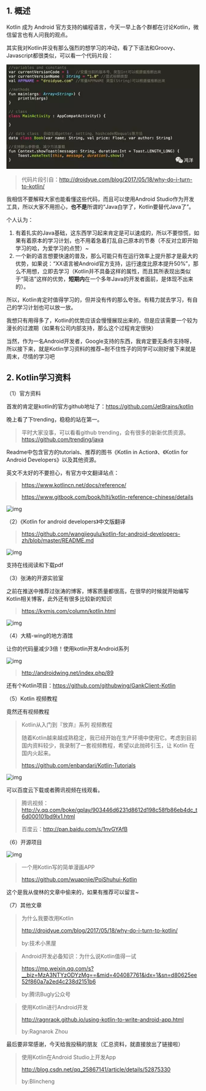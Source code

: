 ## 1. 概述

Kotlin 成为 Android 官方支持的编程语言，今天一早上各个群都在讨论Kotlin，微信留言也有人问我的观点。

其实我对Kotlin并没有那么强烈的想学习的冲动，看了下语法和Groovy、Javascript都很类似，可以看一个代码片段：

![img](../assets/kotlin_study_1.png)

> 代码片段引自：http://droidyue.com/blog/2017/05/18/why-do-i-turn-to-kotlin/

我相信不要解释大家也能看懂这些代码，而且可以使用Android Studio作为开发工具，所以大家不用担心，**也不是**所谓的“Java白学了，Kotlin要替代Java了”。

个人认为：

1. 有着扎实的Java基础，这东西学习起来肯定是可以速成的，所以不要惊慌，如果有着原本的学习计划，也不用着急着打乱自己原本的节奏（不反对立即开始学习的哈，为爱学习的点赞）~
2. 一个新的语言想要快速的普及，那么可能只有在运行效率上提升那才是最大的优势，如果说：“XX语言被Android官方支持，运行速度比原本提升50%”，那么不用想，立即去学习（Kotlin并不具备这样的属性，而且其所表现出类似于“简洁”这样的优势，**短期内**在一个多年Java的开发者面前，是体现不出来的）。

所以，Kotlin肯定时值得学习的，但并没有传的那么夸张。有精力就去学习，有自己的学习计划也可以放一放。

我想只有用得多了，Kotlin的优势应该会慢慢展现出来的，但是应该需要一个较为漫长的过渡期（如果有公司内部支持，那么这个过程肯定很快）

当然，作为一名Android开发者，Google支持的东西，我肯定要无条件支持呀，所以接下来，就是Kotlin学习资料的推荐~耐不住性子的同学可以刚好接下来就是周末，尽情的学习吧

## 2. Kotlin学习资料

（1）官方资料

首发的肯定是kotlin的官方github地址了：https://github.com/JetBrains/kotlin

晚上看了下trending，稳稳的站在第一。

> 平时大家没事，可以看看github trending，会有很多的新新优质资源。https://github.com/trending/java

Readme中包含官方的tutorials、推荐的图书《Kotlin in Action》、《Kotlin for Android Developers》以及其他资源。

英文不太好的不要担心，有官方中文翻译站点：

> https://www.kotlincn.net/docs/reference/
>
> https://www.gitbook.com/book/hltj/kotlin-reference-chinese/details

![img](http://mmbiz.qpic.cn/mmbiz_png/MOu2ZNAwZwNw7JX0DDboic2NQpec2WQ1icCibuLGRlDKJoLsZSM0oTNj8tnEK3n3OtD0XR6pWcaic003iaX3hR7piatA/640?wx_fmt=png&tp=webp&wxfrom=5&wx_lazy=1)

（2）《Kotlin for android developers》中文版翻译

> https://github.com/wangjiegulu/kotlin-for-android-developers-zh/blob/master/README.md

![img](http://mmbiz.qpic.cn/mmbiz_png/MOu2ZNAwZwNw7JX0DDboic2NQpec2WQ1icRKAxVsnTWqDfFkK8ZuBPzUENmRXoeMhk8vvPcyvTgtTAWa4icfqh5hQ/640?wx_fmt=png&tp=webp&wxfrom=5&wx_lazy=1)

支持在线阅读和下载pdf

（3）张涛的开源实验室

之前在推送中推荐过张涛的博客，博客质量都很高，在很早的时候就开始编写Kotlin相关博客，此外还有很多比较新的知识

> https://kymjs.com/column/kotlin.html

![img](http://mmbiz.qpic.cn/mmbiz_png/MOu2ZNAwZwNw7JX0DDboic2NQpec2WQ1icsiaUYSibA8ClzqAqNR2pdlW6qSnVESf27gKEtQWBeoic3ksq0SUfJkJuQ/640?wx_fmt=png&tp=webp&wxfrom=5&wx_lazy=1)

（4）大精-wing的地方酒馆

让你的代码量减少3倍！使用kotlin开发Android系列

![img](http://mmbiz.qpic.cn/mmbiz_png/MOu2ZNAwZwNw7JX0DDboic2NQpec2WQ1icSjhTicYp2256Mq7mmtMygLEP1ibgsF95u9GX1tSVTaa1BAG7HKSOO48g/640?wx_fmt=png&tp=webp&wxfrom=5&wx_lazy=1)

> http://androidwing.net/index.php/89

还有个Kotlin项目：https://github.com/githubwing/GankClient-Kotlin

（5）Kotlin 视频教程

竟然还有视频教程

> Kotlin从入门到『放弃』系列 视频教程
>
> 随着Kotlin越来越成熟稳定，我已经开始在生产环境中使用它。考虑到目前国内资料较少，我录制了一套视频教程，希望以此抛砖引玉，让 Kotlin 在国内火起来。
>
> https://github.com/enbandari/Kotlin-Tutorials

![img](http://mmbiz.qpic.cn/mmbiz_png/MOu2ZNAwZwNw7JX0DDboic2NQpec2WQ1icYRTweaTAydtjZ9H9YGH4697VUmF0JRm1hTJ9vpdMz7FfwzIhSVzic3Q/640?wx_fmt=png&tp=webp&wxfrom=5&wx_lazy=1)

可以百度云下载或者腾讯视频在线观看。

> 腾讯视频：http://v.qq.com/boke/gplay/903446d6231d8612d198c58fb86eb4dc_t6d000101bd9lx1.html
>
> 百度云：http://pan.baidu.com/s/1nvGYAfB
>

（6）开源项目

![img](http://mmbiz.qpic.cn/mmbiz_png/MOu2ZNAwZwNw7JX0DDboic2NQpec2WQ1iciasvWqiapvZaBw87CysVD6VRJOZsuziawKjmSXIBhr1Ulbic5GYRbj6QzA/640?wx_fmt=png&tp=webp&wxfrom=5&wx_lazy=1)

> 一个用Kotlin写的简单漫画APP
>
> https://github.com/wuapnjie/PoiShuhui-Kotlin

这个是我从俊林的文章中偷来的，如果有推荐可以留言~

（7）其他文章

> 为什么我要改用Kotlin
>
> http://droidyue.com/blog/2017/05/18/why-do-i-turn-to-kotlin/
>
> by:技术小黑屋

> Android开发必备知识：为什么说Kotlin值得一试
>
> https://mp.weixin.qq.com/s?__biz=MzA3NTYzODYzMg==&mid=404087761&idx=1&sn=d80625ee52f860a7a2ed4c238d2151b6
>
> by:腾讯Bugly公众号

> 使用Kotlin进行Android开发
>
> http://ragnraok.github.io/using-kotlin-to-write-android-app.html
>
> by:Ragnarok Zhou 

最后要非常感谢，今天给我投稿的朋友（汇总资料，就直接放出了链接啦）

> 使用Kotlin在Android Studio上开发App
>
> http://blog.csdn.net/qq_25867141/article/details/52875330
>
> by:Blincheng
